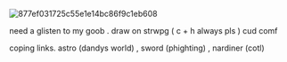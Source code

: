 
![877ef031725c55e1e14bc86f9c1eb608](https://github.com/user-attachments/assets/988c1b10-910d-4282-a47c-eec9c60b238d)

need a glisten to my goob . draw on strwpg ( c + h always pls ) cud comf

coping links. astro (dandys world) , sword (phighting) , nardiner (cotl) 
